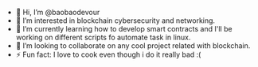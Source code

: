 - 👋 Hi, I’m @baobaodevour
- 👀 I’m interested in blockchain cybersecurity and networking.
- 🌱 I’m currently learning how to develop smart contracts and I'll be working on different scripts fo automate task in linux.
- 💞️ I’m looking to collaborate on any cool project related with blockchain. 
- ⚡ Fun fact: I love to cook even though i do it really bad :(

<!---
baobaodevour/baobaodevour is a ✨ special ✨ repository because its `README.md` (this file) appears on your GitHub profile.
You can click the Preview link to take a look at your changes.
--->
